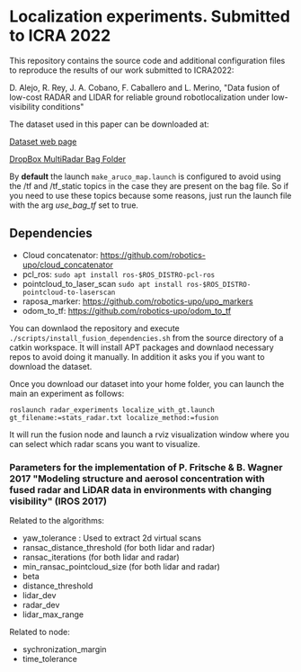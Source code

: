 # Localization experiments. Submitted to ICRA 2022

This repository contains the source code and additional configuration files to reproduce the results of our work submitted to ICRA2022:

D. Alejo, R. Rey, J. A. Cobano, F. Caballero and L. Merino, "Data  fusion  of  low-cost  RADAR  and  LIDAR  for  reliable  ground  robotlocalization  under  low-visibility  conditions"

The dataset used in this paper can be downloaded at:

[Dataset web page](https://www.dropbox.com/sh/kt2q8ulnx4171dk/AACkiA1Xx5g9ah2zWdHbek7Fa?dl=0)

[DropBox MultiRadar Bag Folder](https://www.dropbox.com/sh/k868avekgrstwzs/AADj7J1sI7gRccPbI_15fMdOa?dl=0)

By **default** the launch ```make_aruco_map.launch``` is configured to avoid using the /tf and /tf_static topics in the case they are present on the bag file. So if you need to use these topics because some reasons, just run the launch file with the arg *use_bag_tf* set to true.

## Dependencies
    
- Cloud concatenator: https://github.com/robotics-upo/cloud_concatenator
- pcl_ros: ```sudo apt install ros-$ROS_DISTRO-pcl-ros```
- pointcloud_to_laser_scan ```sudo apt install ros-$ROS_DISTRO-pointcloud-to-laserscan```
- raposa_marker: https://github.com/robotics-upo/upo_markers
- odom_to_tf:  https://github.com/robotics-upo/odom_to_tf

You can downlaod the repository and execute ```./scripts/install_fusion_dependencies.sh``` from the source directory of a catkin workspace. It will install APT packages and downlaod necessary repos to avoid doing it manually. In addition it asks you if you want to download the dataset.

Once you download our dataset into your home folder, you can launch the main an experiment as follows:

```
roslaunch radar_experiments localize_with_gt.launch gt_filename:=stats_radar.txt localize_method:=fusion
```

It will run the fusion node and launch a rviz visualization window where you can select which radar scans you want to visualize.

### Parameters for the implementation of P. Fritsche & B. Wagner 2017 "Modeling structure and aerosol concentration with fused radar and LiDAR data in environments with changing visibility" (IROS 2017)

Related to the algorithms:

- yaw_tolerance : Used to extract 2d virtual scans
- ransac_distance_threshold (for both lidar and radar)
- ransac_iterations (for both lidar and radar)
- min_ransac_pointcloud_size (for both lidar and radar)
- beta
- distance_threshold
- lidar_dev
- radar_dev
- lidar_max_range

Related to node:

- sychronization_margin
- time_tolerance
